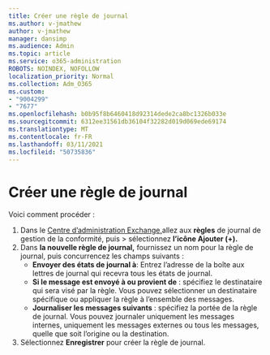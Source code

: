 ```yaml
---
title: Créer une règle de journal
ms.author: v-jmathew
author: v-jmathew
manager: dansimp
ms.audience: Admin
ms.topic: article
ms.service: o365-administration
ROBOTS: NOINDEX, NOFOLLOW
localization_priority: Normal
ms.collection: Adm_O365
ms.custom:
- "9004299"
- "7677"
ms.openlocfilehash: b0b95f8b6460418d92314dede2ca8bc1326b033e
ms.sourcegitcommit: 6312ee31561db36104f32282d019d069ede69174
ms.translationtype: MT
ms.contentlocale: fr-FR
ms.lasthandoff: 03/11/2021
ms.locfileid: "50735836"
---
```

# <a name="create-a-journal-rule"></a>Créer une règle de journal

Voici comment procéder :

1. Dans le [Centre d’administration Exchange,](https://go.microsoft.com/fwlink/p/?linkid=2059104)allez aux **règles** de journal de gestion de la conformité, puis  >  sélectionnez **l’icône Ajouter (+).**
2. Dans **la nouvelle règle de journal,** fournissez un nom pour la règle de journal, puis concurrencez les champs suivants :  
    - **Envoyer des états de journal à**: Entrez l’adresse de la boîte aux lettres de journal qui recevra tous les états de journal.  
    - **Si le message est envoyé à ou provient de** : spécifiez le destinataire qui sera visé par la règle. Vous pouvez sélectionner un destinataire spécifique ou appliquer la règle à l’ensemble des messages.  
    - **Journaliser les messages suivants** : spécifiez la portée de la règle de journal. Vous pouvez journaler uniquement les messages internes, uniquement les messages externes ou tous les messages, quelle que soit l’origine ou la destination.
3. Sélectionnez **Enregistrer** pour créer la règle de journal.
